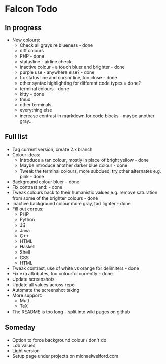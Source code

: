 # Falcon Todo

## In progress
* New colours:
  * Check all grays re blueness - done
  * diff colours
  * PHP - done
  * statusline - airline check
  * inactive colour - a touch bluer and brighter - done
  * purple use - anywhere else? - done
  * fix status line and cursor line, too close - done
  * other syntax highlighting for different code types = done?
  * terminal colours - done
  * kitty - done
  * tmux
  * other terminals
  * everything else
  * increase contrast in markdown for code blocks - maybe another gray...

## Full list
* Tag current version, create 2.x branch
* Colour ideas:
  * Introduce a tan colour, mostly in place of bright yellow - done
  * Maybe introduce another darker blue colour - done
  * Tweak the terminal colours, more subdued, try other alternates e.g. pink - done
* Background colour bluer - done
* Fix contrast and: - done
* Tweak colours back to their humanistic values e.g. remove saturation from some of the brighter colours - done
* Inactive background colour more gray, tad lighter - done
* Fill out corpus:
  * PHP
  * Python
  * JS
  * Java
  * C++
  * HTML
  * Haskell
  * Shell
  * CSS
  * HTML
* Tweak contrast, use of white vs orange for delimiters - done
* Fix exa attributes, too colourful currently - done
* Update screenshots
* Update all values across repo
* Automate the screenshot taking
* More support:
  * Mutt
  * TeX
* The README is too long - split into wiki pages on github

## Someday
* Option to force background colour / don't do
* L*a*b values
* Light version
* Setup page under projects on michaelwelford.com
